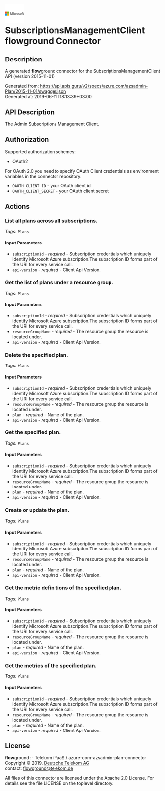 # ![LOGO](logo.png) SubscriptionsManagementClient **flow**ground Connector

## Description

A generated **flow**ground connector for the SubscriptionsManagementClient API (version 2015-11-01).

Generated from: https://api.apis.guru/v2/specs/azure.com/azsadmin-Plan/2015-11-01/swagger.json<br/>
Generated at: 2019-06-11T18:13:39+03:00

## API Description

The Admin Subscriptions Management Client.

## Authorization

Supported authorization schemes:
- OAuth2

For OAuth 2.0 you need to specify OAuth Client credentials as environment variables in the connector repository:
* `OAUTH_CLIENT_ID` - your OAuth client id
* `OAUTH_CLIENT_SECRET` - your OAuth client secret

## Actions

### List all plans across all subscriptions.

*Tags:* `Plans`

#### Input Parameters
* `subscriptionId` - _required_ - Subscription credentials which uniquely identify Microsoft Azure subscription.The subscription ID forms part of the URI for every service call.
* `api-version` - _required_ - Client Api Version.

### Get the list of plans under a resource group.

*Tags:* `Plans`

#### Input Parameters
* `subscriptionId` - _required_ - Subscription credentials which uniquely identify Microsoft Azure subscription.The subscription ID forms part of the URI for every service call.
* `resourceGroupName` - _required_ - The resource group the resource is located under.
* `api-version` - _required_ - Client Api Version.

### Delete the specified plan.

*Tags:* `Plans`

#### Input Parameters
* `subscriptionId` - _required_ - Subscription credentials which uniquely identify Microsoft Azure subscription.The subscription ID forms part of the URI for every service call.
* `resourceGroupName` - _required_ - The resource group the resource is located under.
* `plan` - _required_ - Name of the plan.
* `api-version` - _required_ - Client Api Version.

### Get the specified plan.

*Tags:* `Plans`

#### Input Parameters
* `subscriptionId` - _required_ - Subscription credentials which uniquely identify Microsoft Azure subscription.The subscription ID forms part of the URI for every service call.
* `resourceGroupName` - _required_ - The resource group the resource is located under.
* `plan` - _required_ - Name of the plan.
* `api-version` - _required_ - Client Api Version.

### Create or update the plan.

*Tags:* `Plans`

#### Input Parameters
* `subscriptionId` - _required_ - Subscription credentials which uniquely identify Microsoft Azure subscription.The subscription ID forms part of the URI for every service call.
* `resourceGroupName` - _required_ - The resource group the resource is located under.
* `plan` - _required_ - Name of the plan.
* `api-version` - _required_ - Client Api Version.

### Get the metric definitions of the specified plan.

*Tags:* `Plans`

#### Input Parameters
* `subscriptionId` - _required_ - Subscription credentials which uniquely identify Microsoft Azure subscription.The subscription ID forms part of the URI for every service call.
* `resourceGroupName` - _required_ - The resource group the resource is located under.
* `plan` - _required_ - Name of the plan.
* `api-version` - _required_ - Client Api Version.

### Get the metrics of the specified plan.

*Tags:* `Plans`

#### Input Parameters
* `subscriptionId` - _required_ - Subscription credentials which uniquely identify Microsoft Azure subscription.The subscription ID forms part of the URI for every service call.
* `resourceGroupName` - _required_ - The resource group the resource is located under.
* `plan` - _required_ - Name of the plan.
* `api-version` - _required_ - Client Api Version.

## License

**flow**ground :- Telekom iPaaS / azure-com-azsadmin-plan-connector<br/>
Copyright © 2019, [Deutsche Telekom AG](https://www.telekom.de)<br/>
contact: flowground@telekom.de

All files of this connector are licensed under the Apache 2.0 License. For details
see the file LICENSE on the toplevel directory.
